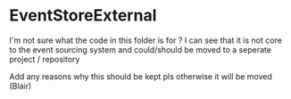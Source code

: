 # EventStoreExternal

I'm not sure what the code in this folder is for ?
I can see that it is not core to the event sourcing system and could/should be moved to a seperate project / repository

Add any reasons why this should be kept pls otherwise it will be moved (Blair)
